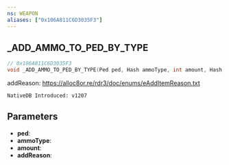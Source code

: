 ```yaml
---
ns: WEAPON
aliases: ["0x106A811C6D3035F3"]
---
```

## _ADD_AMMO_TO_PED_BY_TYPE

```c
// 0x106A811C6D3035F3
void _ADD_AMMO_TO_PED_BY_TYPE(Ped ped, Hash ammoType, int amount, Hash addReason);
```

addReason: https://alloc8or.re/rdr3/doc/enums/eAddItemReason.txt

```
NativeDB Introduced: v1207
```

## Parameters
* **ped**:
* **ammoType**:
* **amount**:
* **addReason**:
